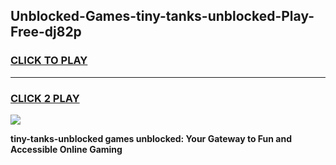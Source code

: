 
## Unblocked-Games-tiny-tanks-unblocked-Play-Free-dj82p
<h3>
<a href="https://premium76.site?title=tiny-tanks-unblocked&ref=18A1">CLICK TO PLAY</a></h3>
<hr>

<h3>
<a href="https://premium76.site?title=tiny-tanks-unblocked&ref=18A1">CLICK 2 PLAY</a>
  
</h3>

<a href="https://premium76.site?title=tiny-tanks-unblocked&ref=18A1"><img src="https://clearcache.store/games.png"></a>


**tiny-tanks-unblocked games unblocked: Your Gateway to Fun and Accessible Online Gaming**
